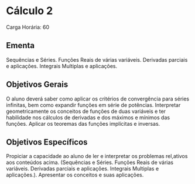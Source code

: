 # Cálculo 2

Carga Horária: 60

## Ementa

Sequências e Séries. Funções Reais de várias variáveis. Derivadas parciais e aplicações. Integrais Multiplas e aplicações.

## Objetivos Gerais

O aluno deverá saber como aplicar os critérios de convergência para séries infinitas, bem como expandir funções em série de potências. Interpretar geometricamente os conceitos de funções de duas variáveis e ter habilidade nos cálculos de derivadas e dos máximos e mínimos das funções. Aplicar os teoremas das funções implícitas e inversas.

## Objetivos Específicos

Propiciar a capacidade ao aluno de ler e interpretar os problemas rel,ativos aos conteúdos acima. (Sequências e Séries. Funções Reais de várias variáveis. Derivadas parciais e aplicações. Integrais Multiplas e aplicações.). Apresentar os conceitos e suas aplicações.